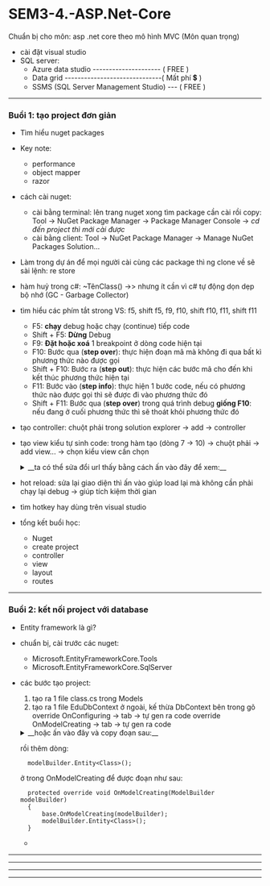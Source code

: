 # SEM3-4.-ASP.Net-Core

Chuẩn bị cho môn: asp .net core theo mô hình MVC (Môn quan trọng)

- cài đặt visual studio
- SQL server:
  - Azure data studio --------------------- ( FREE )
  - Data grid ------------------------------( Mất phí 💲 )
  - SSMS (SQL Server Management Studio) --- ( FREE )

---

### Buổi 1: tạo project đơn giản

- Tìm hiểu nuget packages

- Key note:

  - performance
  - object mapper
  - razor

- cách cài nuget:

  - cài bằng terminal: lên trang nuget xong tìm package cần cài rồi copy: Tool -> NuGet Package Manager -> Package Manager Console -> _cd đến project thì mới cài được_
  - cài bằng client: Tool -> NuGet Package Manager -> Manage NuGet Packages Solution...

- Làm trong dự án để mọi người cài cùng các package thì ng clone về sẽ sài lệnh: re store

- hàm huỷ trong c#: ~TênClass() ->> nhưng ít cần vì c# tự động dọn dẹp bộ nhớ (GC - Garbage Collector)

- tìm hiểu các phím tắt strong VS: f5, shift f5, f9, f10, shift f10, f11, shift f11
  - F5: **chạy** debug hoặc chạy (continue) tiếp code
  - Shift + F5: **Dừng** Debug
  - F9: **Đặt hoặc xoá** 1 breakpoint ở dòng code hiện tại
  - F10: Bước qua (**step over**): thực hiện đoạn mã mà không đi qua bất kì phương thức nào được gọi
  - Shift + F10: Bước ra (**step out**): thực hiện các bước mã cho đến khi kết thúc phương thức hiện tại
  - F11: Bước vào (**step info**): thực hiện 1 bước code, nếu có phương thức nào được gọi thì sẽ được đi vào phương thức đó
  - Shift + F11: Bước qua (**step over**) trong quá trình debug **giống F10**: nếu đang ở cuối phương thức thì sẽ thoát khỏi phương thức đó
- tạo controller: chuột phải trong solution explorer -> add -> controller
- tạo view kiểu tự sinh code: trong hàm tạo (dòng 7 -> 10) -> chuột phải -> add view... -> chọn kiểu view cần chọn

    <details>
    <summary>__ta có thể sửa đổi url thấy bằng cách ấn vào đây để xem:__</summary>

        using Microsoft.AspNetCore.Mvc;

      namespace WebApplication1.Controllers

      {
          [Route("/product2")]        <------ hoặc  [Route("product2")] đều thấy chạy bth
          public class ProductController : Controller
          {
              public IActionResult Index()
              {
                  return View();
              }
              [HttpGet("detail")]     <------ cần dòng này để lấy trang detail khi đổi sang tên route mới
              public IActionResult Detail()
              {
                  return View();
              }
          }
      }

    </details>

- hot reload: sửa lại giao diện thì ấn vào giúp load lại mà không cần phải chạy lại debug -> giúp tích kiệm thời gian

- tìm hotkey hay dùng trên visual studio

- tổng kết buổi học:
  - Nuget
  - create project
  - controller
  - view
  - layout
  - routes

---

### Buổi 2: kết nối project với database

- Entity framework là gì?

- chuẩn bị, cài trước các nuget:

  - Microsoft.EntityFrameworkCore.Tools
  - Microsoft.EntityFrameworkCore.SqlServer

- các bước tạo project:

  1. tạo ra 1 file class.cs trong Models
  2. tạo ra 1 file EduDbContext ở ngoài, kế thừa DbContext
    bên trong gõ override OnConfiguring -> tab -> tự gen ra code
    override OnModelCreating -> tab -> tự gen ra code

    <details>
    <summary>__hoặc ấn vào đây và copy đoạn sau:__</summary>

        protected override void OnConfiguring(DbContextOptionsBuilder optionsBuilder)
        {
            base.OnConfiguring(optionsBuilder);
        }

        protected override void OnModelCreating(ModelBuilder modelBuilder)
        {
            base.OnModelCreating(modelBuilder);
        }

    </details>

    rồi thêm dòng:

        modelBuilder.Entity<Class>();

    ở trong OnModelCreating để được đoạn như sau:

        protected override void OnModelCreating(ModelBuilder modelBuilder)
        {
            base.OnModelCreating(modelBuilder);
            modelBuilder.Entity<Class>();
        }

    -

---

---

---

---
